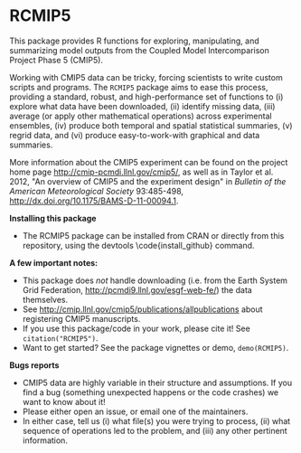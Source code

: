 RCMIP5
=======

This package provides R functions for exploring, manipulating, and summarizing model outputs from the Coupled Model Intercomparison Project Phase 5 (CMIP5).

Working with CMIP5 data can be tricky, forcing scientists to write custom scripts and programs. The `RCMIP5` package aims to ease this process, providing a standard, robust, and high-performance set of functions to (i) explore what data have been downloaded, (ii) identify missing data, (iii) average (or apply other mathematical operations) across experimental ensembles, (iv) produce both temporal and spatial statistical summaries, (v) regrid data, and (vi) produce easy-to-work-with graphical and data summaries. 

More information about the CMIP5 experiment can be found on the project home page http://cmip-pcmdi.llnl.gov/cmip5/, as well as in Taylor et al. 2012, "An overview of CMIP5 and the experiment design" in *Bulletin of the American Meteorological Society* 93:485-498, http://dx.doi.org/10.1175/BAMS-D-11-00094.1.

**Installing this package**

* The RCMIP5 package can be installed from CRAN or directly from this repository, using the devtools \code{install_github} command.

**A few important notes:**

* This package does *not* handle downloading (i.e. from the Earth System Grid Federation, http://pcmdi9.llnl.gov/esgf-web-fe/) the data themselves.
* See http://cmip.llnl.gov/cmip5/publications/allpublications about registering CMIP5 manuscripts.
* If you use this package/code in your work, please cite it! See `citation("RCMIP5")`.
* Want to get started? See the package vignettes or demo, `demo(RCMIP5)`.

**Bugs reports**

* CMIP5 data are highly variable in their structure and assumptions. If you find a bug (something unexpected happens or the code crashes) we want to know about it!
* Please either open an issue, or email one of the maintainers.
* In either case, tell us (i) what file(s) you were trying to process, (ii) what sequence of operations led to the problem, and (iii) any other pertinent information.
